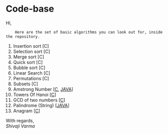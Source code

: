 Code-base
=========
Hi,

		Here are the set of basic algorithms you can look out for, inside the repository.
		
1. Insertion sort 	[C]
2. Selection sort	[C]
3. Merge sort		[C]
4. Quick sort		[C]
5. Bubble sort		[C]
6. Linear Search	[C]
7. Permutations		[C]
8. Subsets		[C]
9. Amstrong Number	[[C](C/armstrong.c), [JAVA](JAVA/armstrong.java)]
10. Towers Of Hanoi	[[C](C/towers-of-hanoi.c)]
11. GCD of two numbers	[[C](C/gcd.c)]
12. Palindrome (String)	[[JAVA](JAVA/armstrong.java)]
13. Anagram [[C](C/anagram.c)]

With regards,  
_Shivaji Varma_
